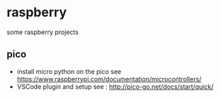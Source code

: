 # raspberry
some raspberry projects


## pico
* install micro python on the pico see https://www.raspberrypi.com/documentation/microcontrollers/
* VSCode plugin and setup see : http://pico-go.net/docs/start/quick/
 
